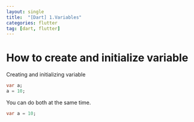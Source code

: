 ```yaml
---
layout: single
title:  "[Dart] 1.Variables"
categories: flutter
tag: [dart, flutter]
---
```


# How to create and initialize variable  

Creating and initializing variable  
```dart
var a;
a = 10;
```

You can do both at the same time.  
```dart
var a = 10;
```
